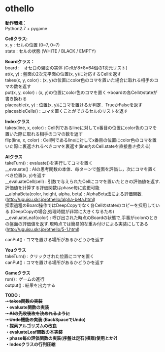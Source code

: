# othello

<b>動作環境：</b><br>
Python2.7 + pygame

<b>Cellクラス:</b><br>
x, y  : セルの位置 (0~7, 0~7)<br>
state : セルの状態 (WHITE / BLACK / EMPTY)<br>

<b>Boardクラス：</b><br>
board :　オセロの盤面の実体 (Cellが8*8=64個の1次元リスト)<br>
at(x, y) : 盤面の2次元平面の位置(x, y)に対応するCellを返す<br>
takes(x, y, color) : (x, y)の位置にcolor色のコマを置いた場合に取れる相手のコマの数を返す<br>
put(x, y, color) : (x, y)の位置にcolor色のコマを置く->boardの各Cellのstateが書き換わる<br>
placeable(x, y) : 位置(x, y)にコマを置けるか判定．TrueかFalseを返す<br>
placeableCells() : コマを置くことができるセルのリストを返す<br>

<b>Indexクラス</b><br>
takes(line, x, color) : Cell列であるlineに対してx番目の位置にcolor色のコマを置いた際に取れる相手のコマの数を返す<br>
flip(line, x, color) : Cell列であるlineに対してx番目の位置にcolor色のコマを置いた際に裏返されるべきコマを裏返す(line内のCell.stateを直接書き換える)<br>

<b>AIクラス</b><br>
takeTurn() : evaluate()を実行してコマを置く<br>
__evauate() : AIの思考関数の本体．毎ターンで盤面を評価し，次にコマを置くべき位置(x, y)を返す<br>
__evaluateCell(cell) : 引数で与えられたCellにコマを置いたときの評価値を返す.評価値を計算する評価関数はphase毎に変更可能<br>
__alphaBeta(color, height, alpha, beta) : AlphaBeta法による評価関数.(http://uguisu.skr.jp/othello/alpha-beta.html)<br>
探索過程のBoard操作ではDeepCopyでなく各Cellのstateのコピーを採用している.(DeepCopyの場合,処理時間が非常に大きくなるため)<br>
__evaluateLeaf(color) : 呼び出された時点のBoardの状態で,手番がcolorのときの盤面の評価値を返す.現時点では簡易的な重み付けによる実装にしてある(http://uguisu.skr.jp/othello/5-1.html)

canPut() : コマを置ける場所があるかどうかを返す<br>

<b>Youクラス</b><br>
takeTurn() : クリックされた位置にコマを置く<br>
canPut() : コマを置ける場所があるかどうかを返す<br>

<b>Gameクラス</b><br>
run() : ゲームの進行<br>
output() : 結果を出力する<br>

<b>TODO :<br>
<s>・takes関数の実装</s><br>
・evaluate関数の実装<br>
<s>・AIの先攻後攻を決めれるように</s><br>
<s>・Undo機能の実装</s> (BackSpaceでUndo)<br>
・探索アルゴリズムの改良<br>
・evaluateLeaf関数の本実装<br>
・phase毎の評価関数の実装(序盤は定石(棋譜)使用とか?)<br>
・Indexクラスの行列圧縮<br>
</b>
